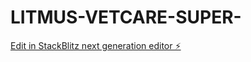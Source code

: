 # LITMUS-VETCARE-SUPER-

[Edit in StackBlitz next generation editor ⚡️](https://stackblitz.com/~/github.com/pyrosauva/LITMUS-VETCARE-SUPER-)
